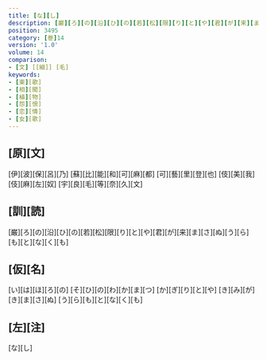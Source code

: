 ```yaml
---
title: [な][し]
description: [巌][ろ][の][沿][ひ][の][若][松][限][り][と][や][君][が][来][ま][さ][ぬ][う][ら][も][と][な][く][も]
position: 3495
category: [巻]14
version: '1.0'
volume: 14
comparison:
- [文] [[細]] [毛]
keywords:
- [東][歌]
- [相][聞]
- [植][物]
- [怨][恨]
- [恋][情]
- [女][歌]
---
```


## [原][文]

[伊][波][保][呂][乃] [蘇][比][能][和][可][麻][都] [可][藝][里][登][也] [伎][美][我][伎][麻][左][奴] [宇][良][毛][等][奈][久][文]

## [訓][読]

[巌][ろ][の][沿][ひ][の][若][松][限][り][と][や][君][が][来][ま][さ][ぬ][う][ら][も][と][な][く][も]

## [仮][名]

[い][は][ほ][ろ][の] [そ][ひ][の][わ][か][ま][つ] [か][ぎ][り][と][や] [き][み][が][き][ま][さ][ぬ] [う][ら][も][と][な][く][も]

## [左][注]

[な][し]
